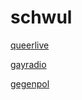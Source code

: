 # schwul

[queerlive](http://queerlive.stream.laut.fm/queerlive)

[gayradio](http://gayradio.stream.laut.fm/gayradio)

[gegenpol](http://gegenpol.stream.laut.fm/gegenpol)

